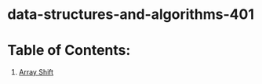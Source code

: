 # data-structures-and-algorithms-401
# Table of Contents:

1) [Array Shift](https://github.com/biniamsea2/data-structures-and-algorithms-401/tree/master/challenges/ArrayShift)

